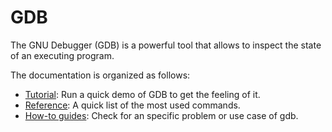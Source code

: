 # GDB

The GNU Debugger (GDB) is a powerful tool that allows to inspect the state of an executing program.

The documentation is organized as follows:

* [Tutorial](/documentation/gdb/tutorial): Run a quick demo of GDB to get the feeling of it.
* [Reference](/documentation/gdb/reference): A quick list of the most used commands.
* [How-to guides](/documentation/gdb/how-to-guides): Check for an specific problem or use case of gdb.

